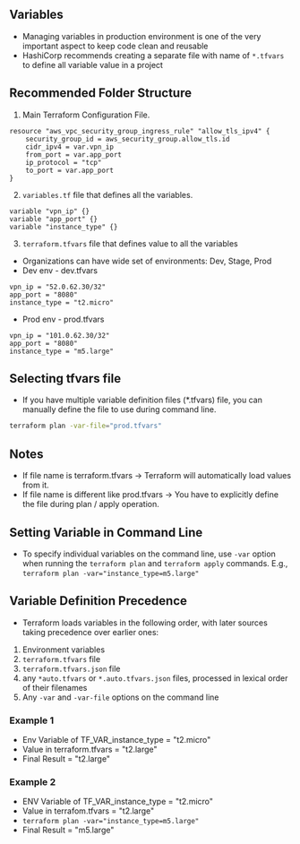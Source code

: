 ## Variables 
- Managing variables in production environment is one of the very important aspect to keep code clean and reusable
- HashiCorp recommends creating a separate file with name of `*.tfvars` to define all variable value in a project

## Recommended Folder Structure
1. Main Terraform Configuration File.
```
resource "aws_vpc_security_group_ingress_rule" "allow_tls_ipv4" {
    security_group_id = aws_security_group.allow_tls.id
    cidr_ipv4 = var.vpn_ip
    from_port = var.app_port
    ip_protocol = "tcp"
    to_port = var.app_port
}
```
2. `variables.tf` file that defines all the variables.
```
variable "vpn_ip" {}
variable "app_port" {}
variable "instance_type" {}
```
3. `terraform.tfvars` file that defines value to all the variables
- Organizations can have wide set of environments: Dev, Stage, Prod
- Dev env - dev.tfvars
 ```
vpn_ip = "52.0.62.30/32"
app_port = "8080"
instance_type = "t2.micro" 
```

- Prod env - prod.tfvars
```
vpn_ip = "101.0.62.30/32"
app_port = "8080"
instance_type = "m5.large" 
```

## Selecting tfvars file
- If you have multiple variable definition files (*.tfvars) file, you can manually define the file to use during command line.
```bash
terraform plan -var-file="prod.tfvars"
```

## Notes
- If file name is terraform.tfvars -> Terraform will automatically load values from it.
- If file name is different like prod.tfvars -> You have to explicitly define the file during plan / apply operation.

## Setting Variable in Command Line
- To specify individual variables on the command line, use `-var` option when running the `terraform plan` and `terraform apply` commands. E.g., `terraform plan -var="instance_type=m5.large"`

## Variable Definition Precedence
- Terraform loads variables in the following order, with later sources taking precedence over earlier ones:
1. Environment variables
2. `terraform.tfvars` file
3. `terraform.tfvars.json` file
4. any `*auto.tfvars` or `*.auto.tfvars.json` files, processed in lexical order of their filenames
5. Any `-var` and `-var-file` options on the command line

### Example 1 
- Env Variable of TF_VAR_instance_type = "t2.micro"
- Value in terraform.tfvars = "t2.large"
- Final Result = "t2.large"

### Example 2
- ENV Variable of TF_VAR_instance_type = "t2.micro"
- Value in terrafom.tfvars = "t2.large"
- `terraform plan -var="instance_type=m5.large"`
- Final Result = "m5.large"